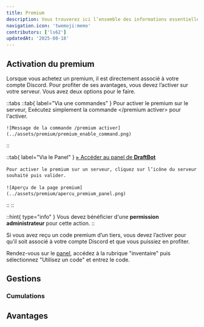 ```yaml
---
title: Premium
description: Vous trouverez ici l’ensemble des informations essentielles sur le fonctionnement, la gestion et l'activation du premium de DraftBot.
navigation.icon: 'twemoji:memo'
contributors: ['ls62']
updatedAt: '2025-08-18'
---
```



## Activation du premium
Lorsque vous achetez un premium, il est directement associé à votre compte Discord. Pour profiter de ses avantages, vous devez l’activer sur votre serveur. Vous avez deux options pour le faire.

::tabs
  ::tab{ label="Via une commandes" }
    Pour activer le premium sur le serveur, Exécutez simplement la commande \</premium activer> pour l'activer.

    ![Message de la commande /premium activer](../assets/premium/premium_enable_command.png)
  ::

  ::tab{ label="Via le Panel" }
    [⫸ Accéder au panel de **DraftBot**](/dashboard/user/premium)

    Pour activer le premium sur un serveur, cliquez sur l’icône du serveur souhaité puis valider.

    ![Aperçu de la page premium](../assets/premium/apercu_premium_panel.png)
  ::
::

::hint{ type="info" }
  Vous devez bénéficier d'une **permission administrateur** pour cette action.
::

Si vous avez reçu un code premium d’un tiers, vous devez l’activer pour qu’il soit associé à votre compte Discord et que vous puissiez en profiter.

Rendez-vous sur le [panel](/dashboard/user/premium), accédez à la rubrique "inventaire" puis sélectionnez "Utilisez un code" et entrez le code.

## Gestions

### Cumulations


## Avantages
##




